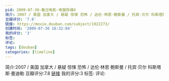 ```yaml
---
pid: 2009-07-30-看过电影-电锯惊魂4
简介: 2007 / 美国 加拿大 / 悬疑 惊悚 恐怖 / 达伦·林恩·鲍斯曼 / 托宾·贝尔 科斯塔斯·曼迪勒
豆瓣评分: '7.8'
链接: https://movie.douban.com/subject/1922273/
创建时间: '2009-07-30 16:32:04'
我的评分: '3'
标签:
评论:
tags: [douban]
categories: [timeline]
---
```

简介:2007 / 美国 加拿大 / 悬疑 惊悚 恐怖 / 达伦·林恩·鲍斯曼 / 托宾·贝尔 科斯塔斯·曼迪勒
豆瓣评分:7.8
[链接](https://movie.douban.com/subject/1922273/)
我的评分:3
标签:
评论:
